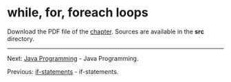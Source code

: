 # while, for, foreach loops

Download the PDF file of the [chapter](chapter_11.pdf). Sources are available in the <b>src</b> directory.


<hr>

Next: [Java Programming](../../README.md "Java Programming") - Java Programming.

Previous: [if-statements](chapter_10.md "if-statements") - if-statements.